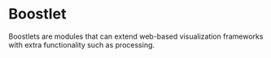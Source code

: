 # Boostlet

Boostlets are modules that can extend web-based visualization
frameworks with extra functionality such as processing.

